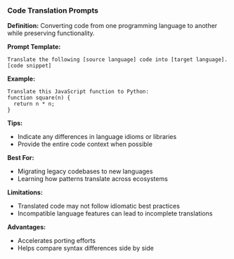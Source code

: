 ### Code Translation Prompts

**Definition:** Converting code from one programming language to another while preserving functionality.

**Prompt Template:**
```
Translate the following [source language] code into [target language].
[code snippet]
```

**Example:**
```
Translate this JavaScript function to Python:
function square(n) {
  return n * n;
}
```

**Tips:**
- Indicate any differences in language idioms or libraries
- Provide the entire code context when possible

**Best For:**
- Migrating legacy codebases to new languages
- Learning how patterns translate across ecosystems

**Limitations:**
- Translated code may not follow idiomatic best practices
- Incompatible language features can lead to incomplete translations

**Advantages:**
- Accelerates porting efforts
- Helps compare syntax differences side by side
